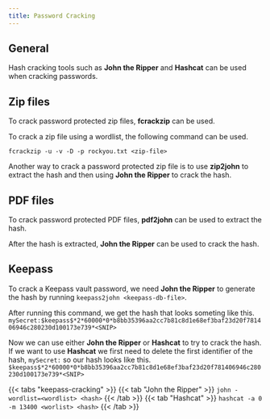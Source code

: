 ```yaml
---
title: Password Cracking
---
```


## General
Hash cracking tools such as **John the Ripper** and **Hashcat** can be used when cracking passwords.

## Zip files
To crack password protected zip files, **fcrackzip** can be used.

To crack a zip file using a wordlist, the following command can be used.

`fcrackzip -u -v -D -p rockyou.txt <zip-file>`

Another way to crack a password protected zip file is to use **zip2john** to extract the hash and then using **John the Ripper** to crack the hash.

## PDF files
To crack password protected PDF files, **pdf2john** can be used to extract the hash.

After the hash is extracted, **John the Ripper** can be used to crack the hash.

## Keepass
To crack a Keepass vault password, we need **John the Ripper** to generate the hash by running `keepass2john <keepass-db-file>`.

After running this command, we get the hash that looks someting like this.
`mySecret:$keepass$*2*60000*0*b8bb35396aa2cc7b81c8d1e68ef3baf23d20f781406946c280230d100173e739*<SNIP>`

Now we can use either **John the Ripper** or **Hashcat** to try to crack the hash.
If we want to use **Hashcat** we first need to delete the first identifier of the hash, `mySecret:` so our hash looks like this.
`$keepass$*2*60000*0*b8bb35396aa2cc7b81c8d1e68ef3baf23d20f781406946c280230d100173e739*<SNIP>`

{{< tabs "keepass-cracking" >}}
{{< tab "John the Ripper" >}}
`john -wordlist=<wordlist> <hash>`
{{< /tab >}}
{{< tab "Hashcat" >}}
`hashcat -a 0 -m 13400 <worlist> <hash>`
{{< /tab >}}
